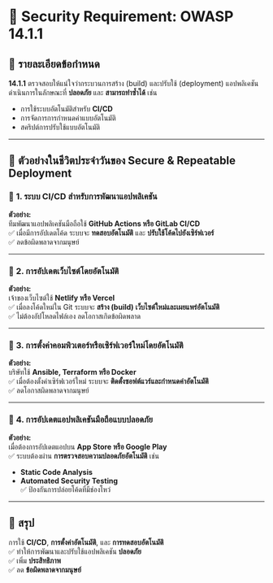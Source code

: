 # 🔐 Security Requirement: OWASP 14.1.1

## 📌 รายละเอียดข้อกำหนด  
**14.1.1** ตรวจสอบให้แน่ใจว่ากระบวนการสร้าง (build) และปรับใช้ (deployment) แอปพลิเคชันดำเนินการในลักษณะที่ **ปลอดภัย** และ **สามารถทำซ้ำได้** เช่น  
- การใช้ระบบอัตโนมัติสำหรับ **CI/CD**  
- การจัดการการกำหนดค่าแบบอัตโนมัติ  
- สคริปต์การปรับใช้แบบอัตโนมัติ  

---

## 🔎 **ตัวอย่างในชีวิตประจำวันของ Secure & Repeatable Deployment**  

### 🔹 **1. ระบบ CI/CD สำหรับการพัฒนาแอปพลิเคชัน**  
**ตัวอย่าง:**  
ทีมพัฒนาแอปพลิเคชันมือถือใช้ **GitHub Actions หรือ GitLab CI/CD**  
✅ เมื่อมีการอัปเดตโค้ด ระบบจะ **ทดสอบอัตโนมัติ** และ **ปรับใช้โค้ดไปยังเซิร์ฟเวอร์**  
✅ ลดข้อผิดพลาดจากมนุษย์  

---

### 🔹 **2. การอัปเดตเว็บไซต์โดยอัตโนมัติ**  
**ตัวอย่าง:**  
เจ้าของเว็บไซต์ใช้ **Netlify หรือ Vercel**  
✅ เมื่อลงโค้ดใหม่ใน Git ระบบจะ **สร้าง (build) เว็บไซต์ใหม่และเผยแพร่อัตโนมัติ**  
✅ ไม่ต้องอัปโหลดไฟล์เอง ลดโอกาสเกิดข้อผิดพลาด  

---

### 🔹 **3. การตั้งค่าคอมพิวเตอร์หรือเซิร์ฟเวอร์ใหม่โดยอัตโนมัติ**  
**ตัวอย่าง:**  
บริษัทใช้ **Ansible, Terraform หรือ Docker**  
✅ เมื่อต้องตั้งค่าเซิร์ฟเวอร์ใหม่ ระบบจะ **ติดตั้งซอฟต์แวร์และกำหนดค่าอัตโนมัติ**  
✅ ลดโอกาสผิดพลาดจากมนุษย์  

---

### 🔹 **4. การอัปเดตแอปพลิเคชันมือถือแบบปลอดภัย**  
**ตัวอย่าง:**  
เมื่อต้องการอัปเดตแอปบน **App Store หรือ Google Play**  
✅ ระบบต้องผ่าน **การตรวจสอบความปลอดภัยอัตโนมัติ** เช่น  
- **Static Code Analysis**  
- **Automated Security Testing**  
✅ ป้องกันการปล่อยโค้ดที่มีช่องโหว่  

---

## 🎯 **สรุป**  
การใช้ **CI/CD**, **การตั้งค่าอัตโนมัติ**, และ **การทดสอบอัตโนมัติ**  
✅ ทำให้การพัฒนาและปรับใช้แอปพลิเคชัน **ปลอดภัย**  
✅ เพิ่ม **ประสิทธิภาพ**  
✅ ลด **ข้อผิดพลาดจากมนุษย์**  
